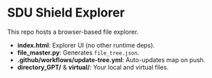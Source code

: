 # SDU Shield Explorer

This repo hosts a browser-based file explorer.

- **index.html**: Explorer UI (no other runtime deps).
- **file_master.py**: Generates `file_tree.json`.
- **.github/workflows/update-tree.yml**: Auto-updates map on push.
- **directory_GPT/** & **virtual/**: Your local and virtual files.
